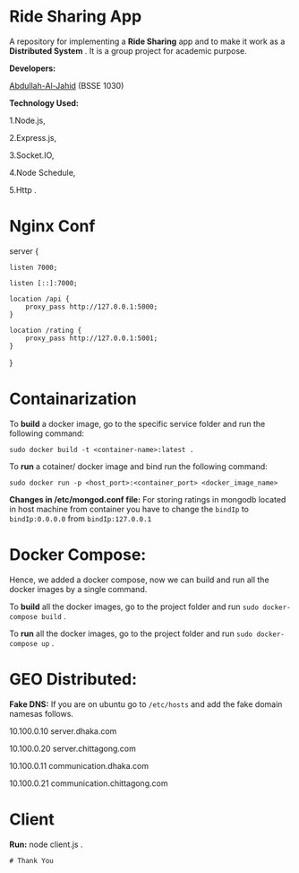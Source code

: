 # Ride Sharing App

A repository for implementing a **Ride Sharing** app and to make it work as a **Distributed System** . It is a group project for academic purpose.

**Developers:**
		
   [Abdullah-Al-Jahid](https://github.com/Jahid1999) (BSSE 1030)


**Technology Used:** 

1.Node.js,

2.Express.js,

3.Socket.IO,

4.Node Schedule,

5.Http .

# Nginx Conf

server {

	listen 7000;
	
	listen [::]:7000;
	
	location /api {
		proxy_pass http://127.0.0.1:5000;
	}
	
	location /rating {
		proxy_pass http://127.0.0.1:5001;
	}

}

# Containarization

To **build** a docker image, go to the specific service folder and run the following command:

`sudo docker build -t <container-name>:latest .`

To **run** a cotainer/ docker image and bind run the following command:

`sudo docker run -p <host_port>:<container_port> <docker_image_name>`

**Changes in /etc/mongod.conf file:** 
For storing ratings  in mongodb located in host machine from container you have to change the `bindIp` to
`bindIp:0.0.0.0` from `bindIp:127.0.0.1`

# Docker Compose:

Hence, we added a docker compose, now we can build and run all the docker images by a single command.

To **build** all the docker images, go to the project folder and run `sudo docker-compose build` .

To **run** all the docker images, go to the project folder and run `sudo docker-compose up` .

# GEO Distributed:

**Fake DNS:** If you are on ubuntu go to `/etc/hosts` and add the fake domain namesas follows.

10.100.0.10 server.dhaka.com

10.100.0.20 server.chittagong.com

10.100.0.11 communication.dhaka.com

10.100.0.21 communication.chittagong.com

# Client

**Run:** node client.js .

`# Thank You`
 
